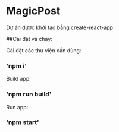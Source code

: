 # MagicPost

Dự án được khởi tạo bằng [create-react-app](https://create-react-app.dev/)

##Cài đặt và chạy:

Cài đặt các thư viện cần dùng:
### 'npm i'

Build app: 
### 'npm run build'

Run app:
### 'npm start'

